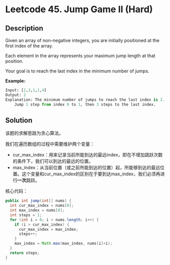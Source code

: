 # Leetcode 45. Jump Game II (Hard)

## Description

Given an array of non-negative integers, you are initially positioned at the first index of the array.

Each element in the array represents your maximum jump length at that position.

Your goal is to reach the last index in the minimum number of jumps.

**Example:**

```python
Input: [2,3,1,1,4]
Output: 2
Explanation: The minimum number of jumps to reach the last index is 2.
    Jump 1 step from index 0 to 1, then 3 steps to the last index.
```

## Solution

该题的求解思路为贪心算法。

我们在遍历数组的过程中需要维护两个变量：

* cur_max_index：用来记录当前所能到达的最远index，即在不增加跳跃次数的条件下，我们可以到达的最远的位置。
* max_index：从当前位置（或之前所能到达的位置）起，所能够到达的最远位置。这个变量和cur_max_index的区别在于要到达max_index，我们必须再进行**一次**跳跃。

核心代码：

```java
public int jump(int[] nums) {
  int cur_max_index = nums[0];
  int max_index = nums[0];
  int steps = 1;
  for (int i = 0; i < nums.length; i++) {
    if (i > cur_max_index) {
      cur_max_index = max_index;
      steps++;
    }
    max_index = Math.max(max_index, nums[i]+i);
  }
  return steps;
}
```

